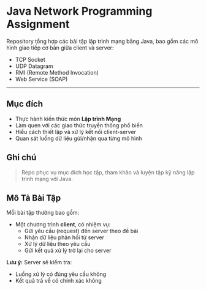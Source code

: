 # Java Network Programming Assignment

 Repository tổng hợp các bài tập lập trình mạng bằng Java, bao gồm các mô hình giao tiếp cơ bản giữa client và server:

- TCP Socket
- UDP Datagram
- RMI (Remote Method Invocation)
- Web Service (SOAP)
---

## Mục đích

- Thực hành kiến thức môn **Lập trình Mạng**
- Làm quen với các giao thức truyền thông phổ biến
- Hiểu cách thiết lập và xử lý kết nối client-server
- Quan sát luồng dữ liệu gửi/nhận qua từng mô hình

## Ghi chú

> Repo phục vụ mục đích học tập, tham khảo và luyện tập kỹ năng lập trình mạng với Java.


## Mô Tả Bài Tập

Mỗi bài tập thường bao gồm:

- Một chương trình **client**, có nhiệm vụ:
    - Gửi yêu cầu (request) đến server theo đề bài
    - Nhận dữ liệu phản hồi từ server
    - Xử lý dữ liệu theo yêu cầu
    - Gửi kết quả xử lý trở lại cho server

**Lưu ý:** Server sẽ kiểm tra:
- Luồng xử lý có đúng yêu cầu không
- Kết quả trả về có chính xác không
